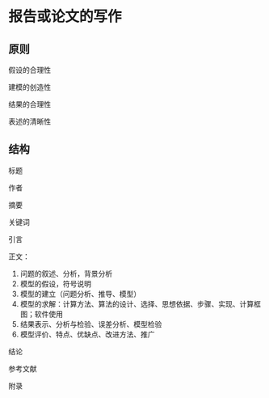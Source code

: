 # 报告或论文的写作

## 原则

假设的合理性

建模的创造性

结果的合理性

表述的清晰性

## 结构

标题

作者

摘要

关键词

引言

正文：

1. 问题的叙述、分析，背景分析
2. 模型的假设，符号说明
3. 模型的建立（问题分析、推导、模型）
4. 模型的求解：计算方法、算法的设计、选择、思想依据、步骤、实现、计算框图；软件使用
5. 结果表示、分析与检验、误差分析、模型检验
6. 模型评价、特点、优缺点、改进方法、推广

结论

参考文献

附录